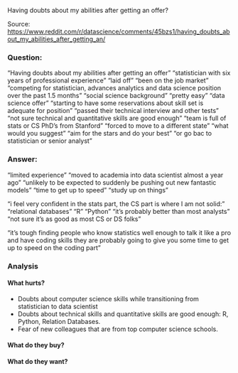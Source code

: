 Having doubts about my abilities after getting an offer?

Source: https://www.reddit.com/r/datascience/comments/45bzs1/having_doubts_about_my_abilities_after_getting_an/

### Question:

“Having doubts about my abilities after getting an offer”
“statistician with six years of professional experience”
“laid off”
“been on the job market”
“competing for statistician, advances analytics and data science position over the past 1.5 months”
“social science background”
“pretty easy”
“data science offer”
“starting to have some reservations about skill set is adequate for position”
“passed their technical interview and other tests”
“not sure technical and quantitative skills are good enough”
“team is full of stats or CS PhD’s from Stanford”
“forced to move to a different state”
“what would you suggest”
“aim for the stars and do your best”
“or go bac to statistician or senior analyst”

### Answer:

“limited experience”
“moved to academia into data scientist almost a year ago”
“unlikely to be expected to suddenly be pushing out new fantastic models”
“time to get up to speed”
“study up on things”

“i feel very confident in the stats part, the CS part is where I am not solid:”
    “relational databases”
    “R”
    “Python”
    “it’s probably better than most analysts”
    “not sure it’s as good as most CS or DS folks”

“it’s tough finding people who know statistics well enough to talk it like a pro and have coding skills they are probably going to give you some time to get up to speed on the coding part”

### Analysis
#### What hurts?
- Doubts about computer science skills while transitioning from statistician to data scientist
- Doubts about technical skills and quantitative skills are good enough: R, Python, Relation Databases.
- Fear of new colleagues that are from top computer science schools.
#### What do they buy?
#### What do they want?
